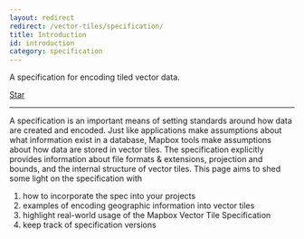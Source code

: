 ```yaml
---
layout: redirect
redirect: /vector-tiles/specification/
title: Introduction
id: introduction
category: specification
---
```


A specification for encoding tiled vector data. 

<a class="github-button" href="https://github.com/mapbox/vector-tile-spec" data-icon="octicon-star" data-style="mega" data-count-href="/mapbox/vector-tile-spec/stargazers" data-count-api="/repos/mapbox/vector-tile-spec#stargazers_count" data-count-aria-label="# stargazers on GitHub" aria-label="Star mapbox/vector-tile-spec on GitHub">Star</a>
<script async defer id="github-bjs" src="https://buttons.github.io/buttons.js"></script>

---

A specification is an important means of setting standards around how data are created and encoded. Just like applications make assumptions about what information exist in a database, Mapbox tools make assumptions about how data are stored in vector tiles. The specification explicitly provides information about file formats & extensions, projection and bounds, and the internal structure of vector tiles. This page aims to shed some light on the specification with

1. how to incorporate the spec into your projects
1. examples of encoding geographic information into vector tiles
1. highlight real-world usage of the Mapbox Vector Tile Specification
1. keep track of specification versions